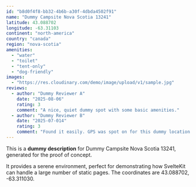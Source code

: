 ```yaml
---
id: "b8d0f4f8-bb32-4b6b-a30f-4dbda4502f91"
name: "Dummy Campsite Nova Scotia 13241"
latitude: 43.088702
longitude: -63.31103
continent: "north-america"
country: "canada"
region: "nova-scotia"
amenities:
  - "water"
  - "toilet"
  - "tent-only"
  - "dog-friendly"
images:
  - "https://res.cloudinary.com/demo/image/upload/v1/sample.jpg"
reviews:
  - author: "Dummy Reviewer A"
    date: "2025-08-06"
    rating: 3
    comment: "A nice, quiet dummy spot with some basic amenities."
  - author: "Dummy Reviewer B"
    date: "2025-07-014"
    rating: 3
    comment: "Found it easily. GPS was spot on for this dummy location."
---
```


This is a **dummy description** for Dummy Campsite Nova Scotia 13241, generated for the proof of concept.

It provides a serene environment, perfect for demonstrating how SvelteKit can handle a large number of static pages. The coordinates are 43.088702, -63.311030.
